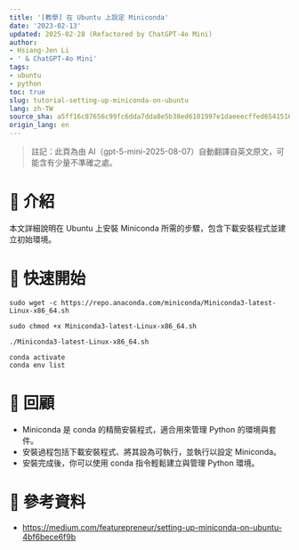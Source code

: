 ```yaml
---
title: '[教學] 在 Ubuntu 上設定 Miniconda'
date: '2023-02-13'
updated: 2025-02-28 (Refactored by ChatGPT-4o Mini)
author:
- Hsiang-Jen Li
- ' & ChatGPT-4o Mini'
tags:
- ubuntu
- python
toc: true
slug: tutorial-setting-up-miniconda-on-ubuntu
lang: zh-TW
source_sha: a5ff16c87656c99fc6dda7dda8e5b38ed6101997e1daeeecffed6541516fb9ee
origin_lang: en
---
```


> 註記：此頁為由 AI（gpt-5-mini-2025-08-07）自動翻譯自英文原文，可能含有少量不準確之處。

# 📌 介紹
本文詳細說明在 Ubuntu 上安裝 Miniconda 所需的步驟，包含下載安裝程式並建立初始環境。
<!-- more -->

# 🚀 快速開始
```shell!
sudo wget -c https://repo.anaconda.com/miniconda/Miniconda3-latest-Linux-x86_64.sh
```

```shell!
sudo chmod +x Miniconda3-latest-Linux-x86_64.sh
```

```shell!
./Miniconda3-latest-Linux-x86_64.sh
```

```shell
conda activate
conda env list
```

# 🔁 回顧
- Miniconda 是 conda 的精簡安裝程式，適合用來管理 Python 的環境與套件。
- 安裝過程包括下載安裝程式、將其設為可執行，並執行以設定 Miniconda。
- 安裝完成後，你可以使用 conda 指令輕鬆建立與管理 Python 環境。

# 🔗 參考資料
- https://medium.com/featurepreneur/setting-up-miniconda-on-ubuntu-4bf6bece6f9b
